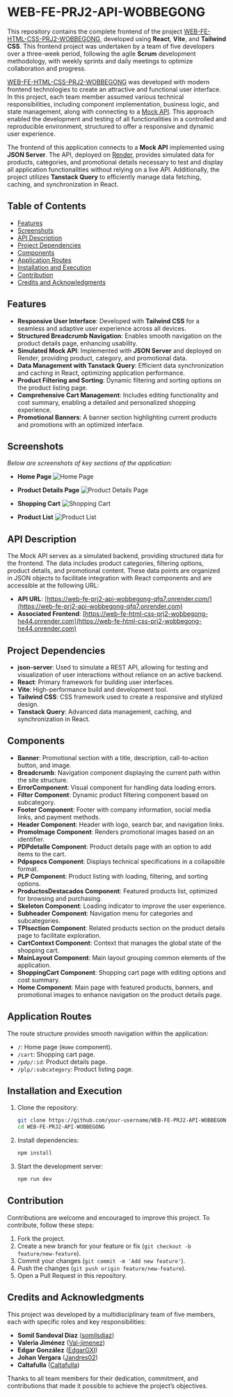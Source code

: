 # WEB-FE-PRJ2-API-WOBBEGONG

This repository contains the complete frontend of the project [WEB-FE-HTML-CSS-PRJ2-WOBBEGONG](https://web-fe-html-css-prj2-wobbegong-he44.onrender.com), developed using **React**, **Vite**, and **Tailwind CSS**. This frontend project was undertaken by a team of five developers over a three-week period, following the agile **Scrum** development methodology, with weekly sprints and daily meetings to optimize collaboration and progress.

[WEB-FE-HTML-CSS-PRJ2-WOBBEGONG](https://web-fe-html-css-prj2-wobbegong-he44.onrender.com) was developed with modern frontend technologies to create an attractive and functional user interface. In this project, each team member assumed various technical responsibilities, including component implementation, business logic, and state management, along with connecting to a [Mock API](https://web-fe-prj2-api-wobbegong-qfq7.onrender.com). This approach enabled the development and testing of all functionalities in a controlled and reproducible environment, structured to offer a responsive and dynamic user experience.

The frontend of this application connects to a **Mock API** implemented using **JSON Server**. The API, deployed on [Render](https://web-fe-prj2-api-wobbegong-qfq7.onrender.com/), provides simulated data for products, categories, and promotional details necessary to test and display all application functionalities without relying on a live API. Additionally, the project utilizes **Tanstack Query** to efficiently manage data fetching, caching, and synchronization in React.


## Table of Contents

- [Features](#features)
- [Screenshots](#screenshots)
- [API Description](#api-description)
- [Project Dependencies](#project-dependencies)
- [Components](#components)
- [Application Routes](#application-routes)
- [Installation and Execution](#installation-and-execution)
- [Contribution](#contribution)
- [Credits and Acknowledgments](#credits-and-acknowledgments)


## Features

- **Responsive User Interface**: Developed with **Tailwind CSS** for a seamless and adaptive user experience across all devices.
- **Structured Breadcrumb Navigation**: Enables smooth navigation on the product details page, enhancing usability.
- **Simulated Mock API**: Implemented with **JSON Server** and deployed on Render, providing product, category, and promotional data.
- **Data Management with Tanstack Query**: Efficient data synchronization and caching in React, optimizing application performance.
- **Product Filtering and Sorting**: Dynamic filtering and sorting options on the product listing page.
- **Comprehensive Cart Management**: Includes editing functionality and cost summary, enabling a detailed and personalized shopping experience.
- **Promotional Banners**: A banner section highlighting current products and promotions with an optimized interface.

## Screenshots

_Below are screenshots of key sections of the application:_

- **Home Page**
![Home Page](https://github.com/user-attachments/assets/0df3b083-6d05-4f66-91a2-edc4a60c27ce)

- **Product Details Page**
![Product Details Page](https://github.com/user-attachments/assets/ccd2a8a4-1ffd-4a49-a131-582cd185f8f9)

- **Shopping Cart**
![Shopping Cart](https://github.com/user-attachments/assets/485b0987-b631-42be-84a2-2b6eb13e342e)

- **Product List**
![Product List](https://github.com/user-attachments/assets/40f8435f-155b-4dce-931e-db032a3d591a)

## API Description

The Mock API serves as a simulated backend, providing structured data for the frontend. The data includes product categories, filtering options, product details, and promotional content. These data points are organized in JSON objects to facilitate integration with React components and are accessible at the following URL:

- **API URL**: [https://web-fe-prj2-api-wobbegong-qfq7.onrender.com/](https://web-fe-prj2-api-wobbegong-qfq7.onrender.com)
- **Associated Frontend**: [https://web-fe-html-css-prj2-wobbegong-he44.onrender.com](https://web-fe-html-css-prj2-wobbegong-he44.onrender.com)

## Project Dependencies

- **json-server**: Used to simulate a REST API, allowing for testing and visualization of user interactions without reliance on an active backend.
- **React**: Primary framework for building user interfaces.
- **Vite**: High-performance build and development tool.
- **Tailwind CSS**: CSS framework used to create a responsive and stylized design.
- **Tanstack Query**: Advanced data management, caching, and synchronization in React.


## Components

- **Banner**: Promotional section with a title, description, call-to-action button, and image.
- **Breadcrumb**: Navigation component displaying the current path within the site structure.
- **ErrorComponent**: Visual component for handling data loading errors.
- **Filter Component**: Dynamic product filtering component based on subcategory.
- **Footer Component**: Footer with company information, social media links, and payment methods.
- **Header Component**: Header with logo, search bar, and navigation links.
- **PromoImage Component**: Renders promotional images based on an identifier.
- **PDPdetalle Component**: Product details page with an option to add items to the cart.
- **Pdpspecs Component**: Displays technical specifications in a collapsible format.
- **PLP Component**: Product listing with loading, filtering, and sorting options.
- **ProductosDestacados Component**: Featured products list, optimized for browsing and purchasing.
- **Skeleton Component**: Loading indicator to improve the user experience.
- **Subheader Component**: Navigation menu for categories and subcategories.
- **TPIsection Component**: Related products section on the product details page to facilitate exploration.
- **CartContext Component**: Context that manages the global state of the shopping cart.
- **MainLayout Component**: Main layout grouping common elements of the application.
- **ShoppingCart Component**: Shopping cart page with editing options and cost summary.
- **Home Component**: Main page with featured products, banners, and promotional images to enhance navigation on the product details page.

## Application Routes

The route structure provides smooth navigation within the application:

- `/`: Home page (`Home` component).
- `/cart`: Shopping cart page.
- `/pdp/:id`: Product details page.
- `/plp/:subcategory`: Product listing page.

## Installation and Execution

1. Clone the repository:

   ```bash
   git clone https://github.com/your-username/WEB-FE-PRJ2-API-WOBBEGONG.git
   cd WEB-FE-PRJ2-API-WOBBEGONG

2. Install dependencies:

   ```bash
   npm install
   
3. Start the development server:

   ```bash
   npm run dev

## Contribution

Contributions are welcome and encouraged to improve this project. To contribute, follow these steps:

1. Fork the project.
2. Create a new branch for your feature or fix (`git checkout -b feature/new-feature`).
3. Commit your changes (`git commit -m 'Add new feature'`).
4. Push the changes (`git push origin feature/new-feature`).
5. Open a Pull Request in this repository.

## Credits and Acknowledgments

This project was developed by a multidisciplinary team of five members, each with specific roles and key responsibilities:

- **Somil Sandoval Díaz** ([somilsdiaz](https://github.com/somilsdiaz)) 
- **Valeria Jiménez** ([Val-jimenez](https://github.com/Val-jimenez)) 
- **Edgar González** ([EdgarGXI](https://github.com/EdgarGXI))
- **Johan Vergara** ([Jandres02](https://github.com/Jandres02)) 
- **Caltafulla** ([Caltafulla](https://github.com/Caltafulla)) 

Thanks to all team members for their dedication, commitment, and contributions that made it possible to achieve the project’s objectives.
